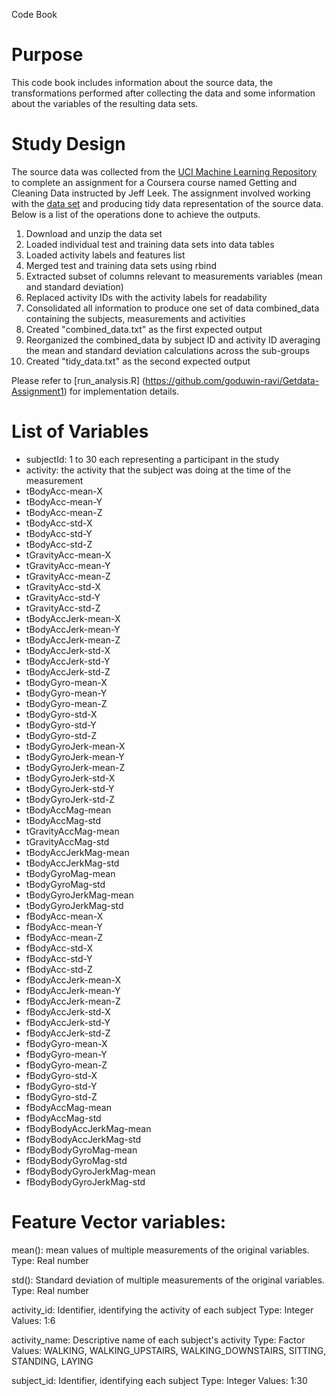 
Code Book

Purpose
=======
This code book includes information about the source data, the transformations performed after collecting the data and some information about the variables of the resulting data sets.

Study Design
============
The source data was collected from the [UCI Machine Learning Repository](http://archive.ics.uci.edu/ml/datasets/Human+Activity+Recognition+Using+Smartphones) to complete an assignment for a Coursera course named Getting and Cleaning Data instructed by Jeff Leek. The assignment involved working with the [data set](https://d396qusza40orc.cloudfront.net/getdata%2Fprojectfiles%2FUCI%20HAR%20Dataset.zip) and producing tidy data representation of the source data. Below is a list of the operations done to achieve the outputs.

1. Download and unzip the data set
2. Loaded individual test and training data sets into data tables
3. Loaded activity labels and features list
4. Merged test and training data sets using rbind
5. Extracted subset of columns relevant to measurements variables (mean and standard deviation)
6. Replaced activity IDs with the activity labels for readability
7. Consolidated all information to produce one set of data combined_data containing the subjects, measurements and activities
8. Created "combined_data.txt" as the first expected output
9. Reorganized the combined_data by subject ID and activity ID averaging the mean and standard deviation calculations across the sub-groups
10. Created "tidy_data.txt" as the second expected output

Please refer to [run_analysis.R] (https://github.com/goduwin-ravi/Getdata-Assignment1) for implementation details.

List of Variables
=================
- subjectId: 1 to 30 each representing a participant in the study
- activity: the activity that the subject was doing at the time of the measurement
- tBodyAcc-mean-X        
- tBodyAcc-mean-Y
- tBodyAcc-mean-Z
- tBodyAcc-std-X
- tBodyAcc-std-Y
- tBodyAcc-std-Z
- tGravityAcc-mean-X
- tGravityAcc-mean-Y
- tGravityAcc-mean-Z
- tGravityAcc-std-X
- tGravityAcc-std-Y
- tGravityAcc-std-Z
- tBodyAccJerk-mean-X
- tBodyAccJerk-mean-Y
- tBodyAccJerk-mean-Z
- tBodyAccJerk-std-X
- tBodyAccJerk-std-Y
- tBodyAccJerk-std-Z
- tBodyGyro-mean-X
- tBodyGyro-mean-Y
- tBodyGyro-mean-Z
- tBodyGyro-std-X
- tBodyGyro-std-Y
- tBodyGyro-std-Z
- tBodyGyroJerk-mean-X
- tBodyGyroJerk-mean-Y
- tBodyGyroJerk-mean-Z
- tBodyGyroJerk-std-X
- tBodyGyroJerk-std-Y
- tBodyGyroJerk-std-Z
- tBodyAccMag-mean
- tBodyAccMag-std
- tGravityAccMag-mean
- tGravityAccMag-std
- tBodyAccJerkMag-mean
- tBodyAccJerkMag-std
- tBodyGyroMag-mean
- tBodyGyroMag-std
- tBodyGyroJerkMag-mean
- tBodyGyroJerkMag-std
- fBodyAcc-mean-X
- fBodyAcc-mean-Y
- fBodyAcc-mean-Z
- fBodyAcc-std-X
- fBodyAcc-std-Y
- fBodyAcc-std-Z
- fBodyAccJerk-mean-X
- fBodyAccJerk-mean-Y
- fBodyAccJerk-mean-Z
- fBodyAccJerk-std-X
- fBodyAccJerk-std-Y
- fBodyAccJerk-std-Z
- fBodyGyro-mean-X
- fBodyGyro-mean-Y
- fBodyGyro-mean-Z
- fBodyGyro-std-X
- fBodyGyro-std-Y
- fBodyGyro-std-Z
- fBodyAccMag-mean
- fBodyAccMag-std
- fBodyBodyAccJerkMag-mean
- fBodyBodyAccJerkMag-std
- fBodyBodyGyroMag-mean
- fBodyBodyGyroMag-std
- fBodyBodyGyroJerkMag-mean
- fBodyBodyGyroJerkMag-std

Feature Vector variables:
=========================
mean(): mean values of multiple measurements of the original variables.
			Type:    Real number
	
std(): Standard deviation of multiple measurements of the original variables.
			Type:    Real number

activity_id: Identifier, identifying the activity of each subject
			Type:    Integer
			Values:  1:6

activity_name: Descriptive name of each subject's activity
			Type: 	 Factor
			Values:  WALKING, WALKING_UPSTAIRS, WALKING_DOWNSTAIRS, SITTING, STANDING, LAYING

subject_id: Identifier, identifying each subject
			Type:    Integer
			Values:  1:30

